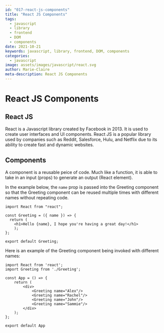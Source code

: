 ```yaml
---
id: "017-react-js-components"
title: "React JS Components"
tags:
  - javascript
  - library
  - frontend
  - DOM
  - components
date: 2021-10-21
keywords: javascript, library, frontend, DOM, components
categories:
  - javascript
image: assets/images/javascript/react.svg
author: Marie-Claire
meta-description: React JS Components
---
```


# React JS Components

## React JS

React is a Javascript library created by Facebook in 2013. It is used to create user interfaces and UI components. React JS is a popular library used by companies such as Reddit, Salesforce, Hulu, and Netflix due to its ability to create fast and dynamic websites.

## Components

A component is a reusable peice of code. Much like a function, it is able to take in an input (props) to generate an output (React element).

In the example below, the `name` prop is passed into the Greeting component so that the Greeting component
can be reused multiple times with different names without repeating code.

```JSX
import React from "react";

const Greeting = ({ name }) => {
  return (
    <h1>Hello {name}, I hope you're having a great day!</h1>
    );
};

export default Greeting;
```

Here is an example of the Greeting component being invoked with different names:

```JSX
import React from 'react';
import Greeting from './Greeting';

const App = () => {
    return (
        <div>
            <Greeting name="Alex"/>
            <Greeting name="Rachel"/>
            <Greeting name="John"/>
            <Greeting name="Sammie"/>
        </div>
    );
};

export default App
```
